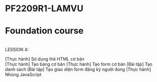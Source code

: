 # PF2209R1-LAMVU
<H1> Foundation course </H1> <BR>
LESSION 4: <BR>

  [Thực hành] Sử dụng thẻ HTML cơ bản <BR>
  [Thực hành] Tạo bảng cơ bản
  [Thực hành] Tạo form cơ bản
  [Bài tập] Tạo danh sách
  [Bài tập] Tạo giao diện form đăng ký người dùng
  [Thực hành] Nhúng JavaScript
